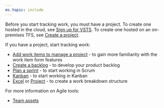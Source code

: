 ```yaml
---
ms.topic: include
---
```



Before you start tracking work, you must have a project. To create one hosted in the cloud, see [Sign up for VSTS](/vsts/user-guide/sign-up-invite-teammates). To create one hosted on an on-premises TFS, see [Create a project](/vsts/organizations/projects/create-project).   

If you have a project, start tracking work:  

-   [Add work items to manage a project](/vsts/work/backlogs/add-work-items) - to gain more familiarity with the work item form features  
-   [Create a backlog](/vsts/work/backlogs/create-your-backlog) - to develop your product backlog   
-   [Plan a sprint](/vsts/work/scrum/assign-work-sprint) - to start working in Scrum    
-   [Kanban](/vsts/work/kanban/kanban-basics)  - to start working in Kanban  
-   [Excel](/vsts/work/backlogs/office/bulk-add-modify-work-items-excel) or [Project](/vsts/work/backlogs/office/create-your-backlog-tasks-using-project) - to create a work breakdown structure   

For more information on Agile tools:

- [Team assets](/vsts/settings/about-teams-and-settings)  
